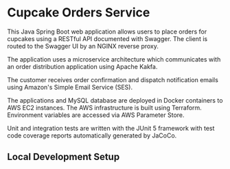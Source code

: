 # Cupcake Orders Service

This Java Spring Boot web application allows users to place orders for cupcakes using a RESTful API documented with Swagger.  The client is routed to the Swagger UI by an NGINX reverse proxy.

The application uses a microservice architecture which communicates with an order distribution application using Apache Kakfa.  

The customer receives order confirmation and dispatch notification emails using Amazon's Simple Email Service (SES).

The applications and MySQL database are deployed in Docker containers to AWS EC2 instances.  The AWS infrastructure is built using Terraform.  Environment variables are accessed via AWS Parameter Store.

Unit and integration tests are written with the JUnit 5 framework with test code coverage reports automatically generated by JaCoCo. 

## Local Development Setup

